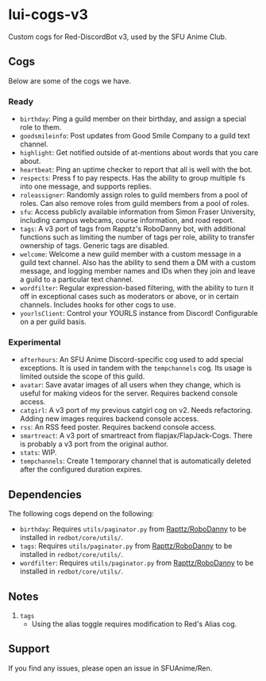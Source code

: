 # lui-cogs-v3
Custom cogs for Red-DiscordBot v3, used by the SFU Anime Club.

## Cogs
Below are some of the cogs we have. 

### Ready
- `birthday`: Ping a guild member on their birthday, and assign a special role to
   them.
- `goodsmileinfo`: Post updates from Good Smile Company to a guild text channel.
- `highlight`: Get notified outside of at-mentions about words that you care about.
- `heartbeat`: Ping an uptime checker to report that all is well with the bot.
- `respects`: Press f to pay respects. Has the ability to group multiple `f`s into
  one message, and supports replies.
- `roleassigner`: Randomly assign roles to guild members from a pool of roles. Can
  also remove roles from guild members from a pool of roles. 
- `sfu`: Access publicly available information from Simon Fraser University,
  including campus webcams, course information, and road report.
- `tags`: A v3 port of tags from Rapptz's RoboDanny bot, with additional functions
  such as limiting the number of tags per role, ability to transfer ownership of
  tags. Generic tags are disabled.
- `welcome`: Welcome a new guild member with a custom message in a guild text
  channel. Also has the ability to send them a DM with a custom message, and logging
  member names and IDs when they join and leave a guild to a particular text channel.
- `wordfilter`: Regular expression-based filtering, with the ability to turn it off
  in exceptional cases such as moderators or above, or in certain channels. Includes
  hooks for other cogs to use.
- `yourlsClient`: Control your YOURLS instance from Discord! Configurable on a per
  guild basis.

### Experimental
- `afterhours`: An SFU Anime Discord-specific cog used to add special exceptions. It
  is used in tandem with the `tempchannels` cog. Its usage is limited outside the
  scope of this guild.
- `avatar`: Save avatar images of all users when they change, which is useful for
  making videos for the server. Requires backend console access.
- `catgirl`: A v3 port of my previous catgirl cog on v2. Needs refactoring. Adding
  new images requires backend console access.
- `rss`: An RSS feed poster. Requires backend console access.
- `smartreact`: A v3 port of smartreact from flapjax/FlapJack-Cogs. There is probably
  a v3 port from the original author.
- `stats`: WIP.
- `tempchannels`: Create 1 temporary channel that is automatically deleted after the
  configured duration expires.

## Dependencies
The following cogs depend on the following:
- `birthday`: Requires `utils/paginator.py` from [Rapttz/RoboDanny](
https://github.com/Rapptz/RoboDanny) to be installed in `redbot/core/utils/`.
- `tags`: Requires `utils/paginator.py` from [Rapttz/RoboDanny](
https://github.com/Rapptz/RoboDanny) to be installed in `redbot/core/utils/`.
- `wordfilter`: Requires `utils/paginator.py` from [Rapttz/RoboDanny](
https://github.com/Rapptz/RoboDanny) to be installed in `redbot/core/utils/`.

## Notes
1. `tags`
    - Using the alias toggle requires modification to Red's Alias cog.

## Support
If you find any issues, please open an issue in SFUAnime/Ren.
